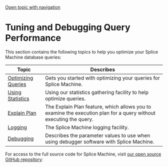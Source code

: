 [Open topic with navigation](../../../index.html#Shared/Developers/TuningAndDebugging/Intro.TuningAndDebugging.html)

[]()Tuning and Debugging Query Performance
==========================================

This section contains the following topics to help you optimize your Splice Machine database queries:

| Topic                                        | Describes                                                                                                         |
|----------------------------------------------|-------------------------------------------------------------------------------------------------------------------|
| [Optimizing Queries](QueryOptimization.html) | Gets you started with optimizing your queries for Splice Machine.                                                 |
| [Using Statistics](UsingStatistics.html)     | Using our statistics gathering facility to help optimize queries.                                                 |
| [Explain Plan](ExplainPlan.html)             | The Explain Plan feature, which allows you to examine the execution plan for a query without executing the query. |
| [Logging](UsingLogging.html)                 | The Splice Machine logging facility.                                                                              |
| [Debugging](Debugging.html)                  | Describes the parameter values to use when using debugger software with Splice Machine.                           |

For access to the full source code for Splice Machine, visit [our open source GitHub repository](https://github.com/splicemachine/spliceengine "Click to navigate to the Splice Machine Open Source GitHub repository (opens in new tab)"): 

 


